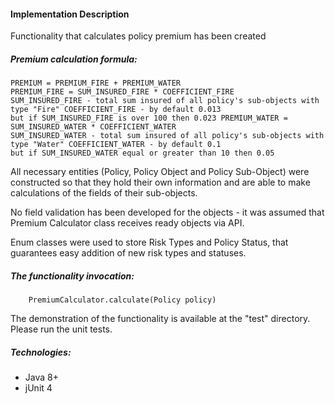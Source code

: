 #### Implementation Description

Functionality that calculates policy premium has been created

##### Premium calculation formula:
```
PREMIUM = PREMIUM_FIRE + PREMIUM_WATER 
PREMIUM_FIRE = SUM_INSURED_FIRE * COEFFICIENT_FIRE 
SUM_INSURED_FIRE - total sum insured of all policy's sub-objects with type "Fire" COEFFICIENT_FIRE - by default 0.013 
but if SUM_INSURED_FIRE is over 100 then 0.023 PREMIUM_WATER = SUM_INSURED_WATER * COEFFICIENT_WATER 
SUM_INSURED_WATER - total sum insured of all policy's sub-objects with type "Water" COEFFICIENT_WATER - by default 0.1
but if SUM_INSURED_WATER equal or greater than 10 then 0.05 
```
All necessary entities (Policy, Policy Object and Policy Sub-Object) were constructed so that they hold their own information and are able to make calculations of the fields of their sub-objects.

No field validation has been developed for the objects - it was assumed that Premium Calculator class receives ready objects via API.

Enum classes were used to store Risk Types and Policy Status, that guarantees easy addition of new risk types and statuses.

##### The functionality invocation: 

```
    PremiumCalculator.calculate(Policy policy)
```
The demonstration of the functionality is available at the "test" directory. Please run the unit tests.

##### Technologies:

- Java 8+
- jUnit 4 